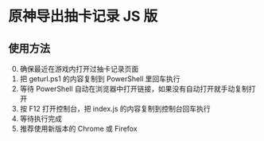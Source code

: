 # 原神导出抽卡记录 JS 版

## 使用方法
0. 确保最近在游戏内打开过抽卡记录页面
1. 把 geturl.ps1 的内容复制到 PowerShell 里回车执行
2. 等待 PowerShell 自动在浏览器中打开链接，如果没有自动打开就手动复制打开
3. 按 F12 打开控制台，把 index.js 的内容复制到控制台回车执行
4. 等待执行完成
5. 推荐使用新版本的 Chrome 或 Firefox
